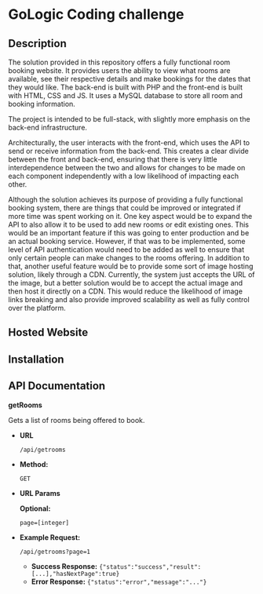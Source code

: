 GoLogic Coding challenge
========================

Description
-----------

The solution provided in this repository offers a fully functional room booking website. It provides users the ability to view what rooms are available, see their respective details and make bookings for the dates that they would like. The back-end is built with PHP and the front-end is built with HTML, CSS and JS. It uses a MySQL database to store all room and booking information.

The project is intended to be full-stack, with slightly more emphasis on the back-end infrastructure.

Architecturally, the user interacts with the front-end, which uses the API to send or receive information from the back-end. This creates a clear divide between the front and back-end, ensuring that there is very little interdependence between the two and allows for changes to be made on each component independently with a low likelihood of impacting each other. 

Although the solution achieves its purpose of providing a fully functional booking system, there are things that could be improved or integrated if more time was spent working on it. One key aspect would be to expand the API to also allow it to be used to add new rooms or edit existing ones. This would be an important feature if this was going to enter production and be an actual booking service. However, if that was to be implemented, some level of API authentication would need to be added as well to ensure that only certain people can make changes to the rooms offering. In addition to that, another useful feature would be to provide some sort of image hosting solution, likely through a CDN. Currently, the system just accepts the URL of the image, but a better solution would be to accept the actual image and then host it directly on a CDN. This would reduce the likelihood of image links breaking and also provide improved scalability as well as fully control over the platform.

Hosted Website
------------

Installation
------------

API Documentation
-----------------

**getRooms**

Gets a list of rooms being offered to book.

* **URL**

  `/api/getrooms`

* **Method:**
  
  `GET`
  
*  **URL Params**

   **Optional:**
 
   `page=[integer]`

* **Example Request:**
  
  `/api/getrooms?page=1`

  * **Success Response:** `{"status":"success","result":[...],"hasNextPage":true}`
  * **Error Response:** `{"status":"error","message":"..."}`